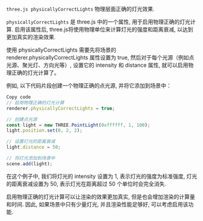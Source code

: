`three.js physicallyCorrectLights`
物理层面正确的灯光效果.

`physicallyCorrectLights` 是 three.js 中的一个属性, 用于启用物理正确的灯光计算.
启用该属性后, three.js将使用物理单位来计算灯光的强度和距离衰减, 以达到更加真实的渲染效果.

使用 physicallyCorrectLights 需要先将场景的 renderer.physicallyCorrectLights 属性设置为 true, 然后对于每个光源（例如点光源、聚光灯、方向光等）, 设置它的 intensity 和 distance 属性, 就可以启用物理正确的灯光计算了。

例如, 以下代码片段创建一个物理正确的点光源, 并将它添加到场景中：

```javascript
Copy code
// 启用物理正确的灯光计算
renderer.physicallyCorrectLights = true;

// 创建点光源
const light = new THREE.PointLight(0xffffff, 1, 100);
light.position.set(0, 2, 2);

// 设置灯光的距离衰减
light.distance = 50;

// 将灯光添加到场景中
scene.add(light);
```
在这个例子中, 我们将灯光的 intensity 设置为 1, 表示灯光的强度为标准强度, 灯光的距离衰减设置为 50, 表示灯光在距离超过 50 个单位时会完全消失.

启用物理正确的灯光计算可以让渲染的效果更加真实, 但是也会增加渲染的计算量和时间. 因此, 如果场景中只有少量灯光, 并且渲染性能足够好, 可以考虑启用该功能.